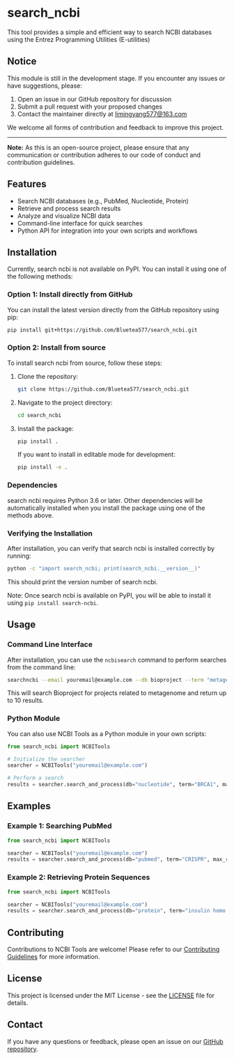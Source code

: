 # search_ncbi
This tool provides a simple and efficient way to search NCBI databases using the Entrez Programming Utilities (E-utilities)


## Notice

This module is still in the development stage. If you encounter any issues or have suggestions, please:

1. Open an issue in our GitHub repository for discussion
2. Submit a pull request with your proposed changes
3. Contact the maintainer directly at limingyang577@163.com

We welcome all forms of contribution and feedback to improve this project.

---

**Note:** As this is an open-source project, please ensure that any communication or contribution adheres to our code of conduct and contribution guidelines.


## Features

- Search NCBI databases (e.g., PubMed, Nucleotide, Protein)
- Retrieve and process search results
- Analyze and visualize NCBI data
- Command-line interface for quick searches
- Python API for integration into your own scripts and workflows

## Installation

Currently, search ncbi is not available on PyPI. You can install it using one of the following methods:

### Option 1: Install directly from GitHub

You can install the latest version directly from the GitHub repository using pip:

```bash
pip install git+https://github.com/Bluetea577/search_ncbi.git
```

### Option 2: Install from source

To install search ncbi from source, follow these steps:

1. Clone the repository:
   ```bash
   git clone https://github.com/Bluetea577/search_ncbi.git
   ```

2. Navigate to the project directory:
   ```bash
   cd search_ncbi
   ```

3. Install the package:
   ```bash
   pip install .
   ```

   If you want to install in editable mode for development:
   ```bash
   pip install -e .
   ```

### Dependencies

search ncbi requires Python 3.6 or later. Other dependencies will be automatically installed when you install the package using one of the methods above.

### Verifying the Installation

After installation, you can verify that search ncbi is installed correctly by running:

```bash
python -c "import search_ncbi; print(search_ncbi.__version__)"
```

This should print the version number of search ncbi.

Note: Once search ncbi is available on PyPI, you will be able to install it using `pip install search-ncbi`.

## Usage

### Command Line Interface

After installation, you can use the `ncbisearch` command to perform searches from the command line:

```bash
searchncbi --email youremail@example.com --db bioproject --term "metagenome" --max-results 10
```

This will search Bioproject for projects related to metagenome and return up to 10 results.

### Python Module

You can also use NCBI Tools as a Python module in your own scripts:

```python
from search_ncbi import NCBITools

# Initialize the searcher
searcher = NCBITools("youremail@example.com")

# Perform a search
results = searcher.search_and_process(db="nucleotide", term="BRCA1", max_results=5)
```

## Examples

### Example 1: Searching PubMed

```python
from search_ncbi import NCBITools

searcher = NCBITools("youremail@example.com")
results = searcher.search_and_process(db="pubmed", term="CRISPR", max_results=3)
```

### Example 2: Retrieving Protein Sequences

```python
from search_ncbi import NCBITools

searcher = NCBITools("youremail@example.com")
results = searcher.search_and_process(db="protein", term="insulin homo sapiens", max_results=1)
```

## Contributing

Contributions to NCBI Tools are welcome! Please refer to our [Contributing Guidelines](CONTRIBUTING.md) for more information.

## License

This project is licensed under the MIT License - see the [LICENSE](LICENSE) file for details.

## Contact

If you have any questions or feedback, please open an issue on our [GitHub repository](https://github.com/Bluetea577/search_ncbi).
